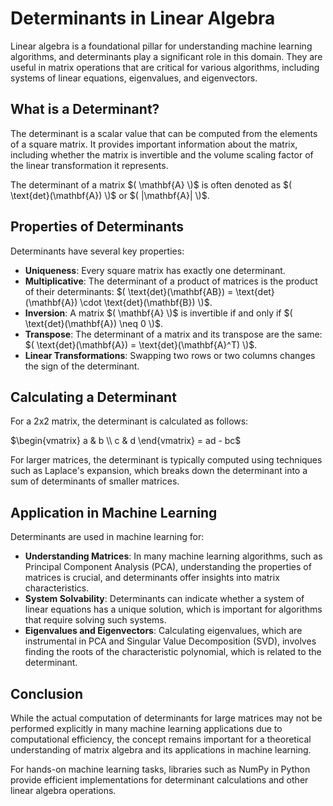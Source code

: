 
# Determinants in Linear Algebra

Linear algebra is a foundational pillar for understanding machine learning algorithms, and determinants play a significant role in this domain. They are useful in matrix operations that are critical for various algorithms, including systems of linear equations, eigenvalues, and eigenvectors.

## What is a Determinant?

The determinant is a scalar value that can be computed from the elements of a square matrix. It provides important information about the matrix, including whether the matrix is invertible and the volume scaling factor of the linear transformation it represents.

The determinant of a matrix $( \mathbf{A} \)$ is often denoted as $( \text{det}(\mathbf{A}) \)$ or $( |\mathbf{A}| \)$.

## Properties of Determinants

Determinants have several key properties:

- **Uniqueness**: Every square matrix has exactly one determinant.
- **Multiplicative**: The determinant of a product of matrices is the product of their determinants: $( \text{det}(\mathbf{AB}) = \text{det}(\mathbf{A}) \cdot \text{det}(\mathbf{B}) \)$.
- **Inversion**: A matrix $( \mathbf{A} \)$ is invertible if and only if $( \text{det}(\mathbf{A}) \neq 0 \)$.
- **Transpose**: The determinant of a matrix and its transpose are the same: $( \text{det}(\mathbf{A}) = \text{det}(\mathbf{A}^T) \)$.
- **Linear Transformations**: Swapping two rows or two columns changes the sign of the determinant.

## Calculating a Determinant

For a 2x2 matrix, the determinant is calculated as follows:

$\begin{vmatrix}
a & b \\
c & d
\end{vmatrix}
= ad - bc$

For larger matrices, the determinant is typically computed using techniques such as Laplace's expansion, which breaks down the determinant into a sum of determinants of smaller matrices.

## Application in Machine Learning

Determinants are used in machine learning for:

- **Understanding Matrices**: In many machine learning algorithms, such as Principal Component Analysis (PCA), understanding the properties of matrices is crucial, and determinants offer insights into matrix characteristics.
- **System Solvability**: Determinants can indicate whether a system of linear equations has a unique solution, which is important for algorithms that require solving such systems.
- **Eigenvalues and Eigenvectors**: Calculating eigenvalues, which are instrumental in PCA and Singular Value Decomposition (SVD), involves finding the roots of the characteristic polynomial, which is related to the determinant.

## Conclusion

While the actual computation of determinants for large matrices may not be performed explicitly in many machine learning applications due to computational efficiency, the concept remains important for a theoretical understanding of matrix algebra and its applications in machine learning.

For hands-on machine learning tasks, libraries such as NumPy in Python provide efficient implementations for determinant calculations and other linear algebra operations.

